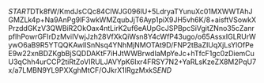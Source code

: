 $START$DTk8fW/KmdJsCQc84CIWJG096lU+5LdryaTYunuXc01MXWWTAhJGMZLk4p+Na9AnPg9lF3wkWMZqubJjT6Ayp1piX9JH5vh6K/8+aisftVSowkXPrzddGKzV3QWBiR2OkOax4ntLirK2uf6eAUpGcJSPBpcSiVgitZNno35cZanrpflhPowrGFIrDzMviIVwjJzh28VfXkQiWsn8Y4cWfP43ugo/o65AssxIGLRUrWywO6aB9R5YTQQKAwIlSnNsq4YNhMjNMOTAt9D/FNP2tBaZIUqXjLsYlOfPeE9w22xnBDZKgbBjSQDDAKtF7iHJtWWBrwdIaMpYeJc+hTfcF1gc0zDiemCuU3qChh4urCCP2tiRtZoVIRULJAVYpK6Ixr4FRSY7N2+YaRLsKzeZX8M2PqU7x/a7LMBN9YL9PXXghMtCF/OJkrX1IRgzMxkS$END$